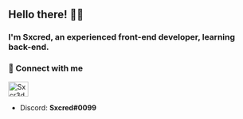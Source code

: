 ## Hello there! 🙋‍♂
### I'm Sxcred, an experienced front-end developer, learning back-end.

### 🔗 Connect with me
<p align="left">
<a href="https://twitter.com/Sxcr3d" target="blank"><img align="center" src="https://raw.githubusercontent.com/rahuldkjain/github-profile-readme-generator/master/src/images/icons/Social/twitter.svg" alt="Sxcr3d" height="30" width="40" /></a>
</p>

- Discord: **Sxcred#0099**
